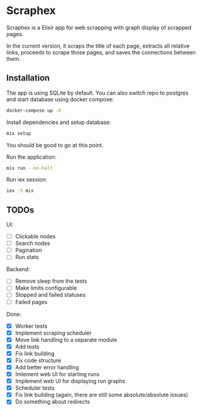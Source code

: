 # Scraphex

Scraphex is a Elixir app for web scrapping with graph display of scrapped pages.

In the current version, it scraps the title of each page, extracts all relative links, proceeds to scrape those pages, and saves the connections between them.

## Installation

The app is using SQLite by default. You can also switch repo to postgres and start database using docker compose:

```bash
docker-compose up -d
```

Install dependencies and setup database:

```bash
mix setup
```

You should be good to go at this point.

Run the application:

```bash
mix run --no-halt
```

Run iex session:

```bash
iex -S mix
```

## TODOs

UI:

- [ ] Clickable nodes
- [ ] Search nodes
- [ ] Pagination
- [ ] Run stats

Backend:

- [ ] Remove sleep from the tests
- [ ] Make limits configurable
- [ ] Stopped and failed statuses
- [ ] Failed pages

Done:

- [x] Worker tests
- [x] Implement scraping scheduler
- [x] Move link handling to a separate module
- [x] Add tests
- [x] Fix link building
- [x] Fix code structure
- [x] Add better error handling
- [x] Imlement web UI for starting runs
- [x] Implement web UI for displaying run graphs
- [x] Scheduler tests
- [x] Fix link building (again, there are still some absolute/absolute issues)
- [x] Do something about redirects

